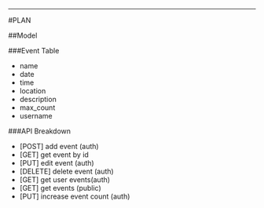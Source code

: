 ---

#PLAN

##Model

###Event Table

- name
- date
- time
- location
- description
- max_count
- username

###API Breakdown

- [POST] add event (auth)
- [GET] get event by id
- [PUT] edit event (auth)
- [DELETE] delete event (auth)
- [GET] get user events(auth)
- [GET] get events (public)
- [PUT] increase event count (auth)
